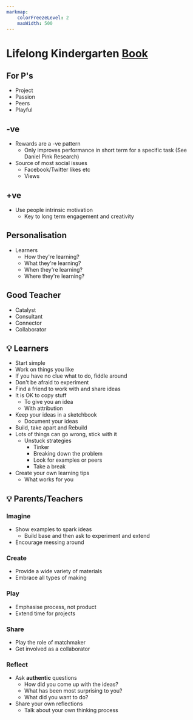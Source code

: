 ```yaml
---
markmap:
    colorFreezeLevel: 2
    maxWidth: 500
---
```


# Lifelong Kindergarten [Book](http://lifelongkindergarten.net)

## For P's

- Project
- Passion
- Peers
- Playful

## -ve

- Rewards are a -ve pattern
  - Only improves performance in short term for a specific task (See Daniel Pink Research)
- Source of most social issues
  - Facebook/Twitter likes etc
  - Views


## +ve

- Use people intrinsic motivation
  - Key to long term engagement and creativity


## Personalisation

- Learners
  - How they're learning?
  - What they're learning?
  - When they're learning?
  - Where they're learning?

## Good Teacher

- Catalyst
- Consultant
- Connector
- Collaborator

## 💡 Learners

- Start simple
- Work on things you like
- If you have no clue what to do, fiddle around
- Don't be afraid to experiment
- Find a friend to work with and share ideas
- It is OK to copy stuff
  - To give you an idea
  - With attribution
- Keep your ideas in a sketchbook
  - Document your ideas
- Build, take apart and Rebuild
- Lots of things can go wrong, stick with it
  - Unstuck strategies
    - Tinker
    - Breaking down the problem
    - Look for examples or peers
    - Take a break
- Create your own learning tips
  - What works for you


## 💡 Parents/Teachers

### Imagine

- Show examples to spark ideas
    - Build base and then ask to experiment and extend
- Encourage messing around

### Create

- Provide a wide variety of materials
- Embrace all types of making

### Play

- Emphasise process, not product
- Extend time for projects

### Share

- Play the role of matchmaker
- Get involved as a collaborator

### Reflect

- Ask **authentic** questions
  - How did you come up with the ideas?
  - What has been most surprising to you?
  - What did you want to do?
- Share your own reflections
  - Talk about your own thinking process
